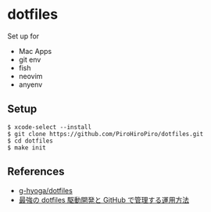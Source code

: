 # dotfiles
Set up for
- Mac Apps
- git env
- fish
- neovim
- anyenv

## Setup
```
$ xcode-select --install
$ git clone https://github.com/PiroHiroPiro/dotfiles.git
$ cd dotfiles
$ make init
```

## References
- [g-hyoga/dotfiles](https://github.com/g-hyoga/dotfiles)
- [最強の dotfiles 駆動開発と GitHub で管理する運用方法](https://qiita.com/b4b4r07/items/b70178e021bef12cd4a2)
